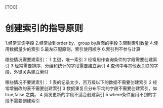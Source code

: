 [TOC]

# 创建索引的指导原则

1.经常查询字段
2.经常放到order by，group by后面的字段
3.限制索引数量
4.使用数据量少的索引
5.最左匹配原则，索引使用顺序
6.索引列不参与计算

哪些情况需要建索引：
1 主键，唯一索引
2 经常用作查询条件的字段需要创建索引
3 经常需要排序、分组和统计的字段需要建立索引
4 查询中与其他表关联的字段，外键关系建立索引

哪些情况不要建索引：
1 表的记录太少，百万级以下的数据不需要创建索引
2 经常增删改的表不需要创建索引
3 数据重复且分布平均的字段不需要创建索引，如 true,false 之类。
4 频发更新的字段不适合创建索引
5 where条件里用不到的字段不需要创建索引
